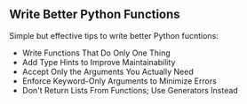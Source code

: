 ## Write Better Python Functions

Simple but effective tips to write better Python fucntions:

- Write Functions That Do Only One Thing
- Add Type Hints to Improve Maintainability
- Accept Only the Arguments You Actually Need
- Enforce Keyword-Only Arguments to Minimize Errors
- Don't Return Lists From Functions; Use Generators Instead

